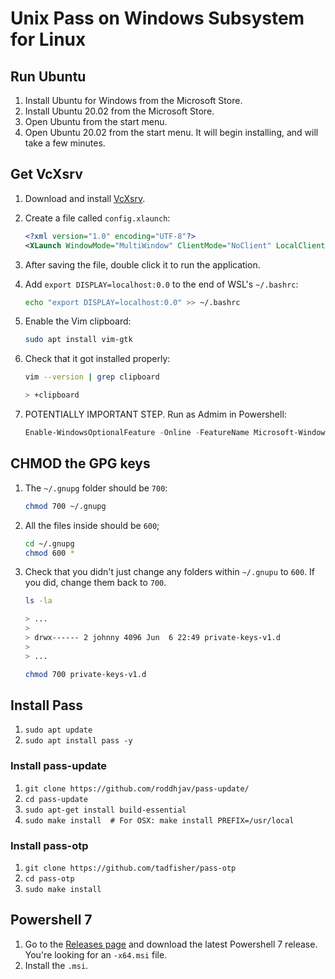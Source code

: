 # Unix Pass on Windows Subsystem for Linux

## Run Ubuntu

1. Install Ubuntu for Windows from the Microsoft Store.
1. Install Ubuntu 20.02 from the Microsoft Store.
1. Open Ubuntu from the start menu.
1. Open Ubuntu 20.02 from the start menu. It will begin installing, and will take a few minutes.

## Get VcXsrv

1. Download and install [VcXsrv](https://sourceforge.net/projects/vcxsrv/files/vcxsrv/1.20.6.0/vcxsrv-64.1.20.6.0.installer.exe/download?use_mirror=astuteinternet&r=https%3A%2F%2Fsourceforge.net%2Fprojects%2Fvcxsrv%2F&use_mirror=astuteinternet#).

1. Create a file called `config.xlaunch`:

	```xml
	<?xml version="1.0" encoding="UTF-8"?>
	<XLaunch WindowMode="MultiWindow" ClientMode="NoClient" LocalClient="False" Display="-1" LocalProgram="xcalc" RemoteProgram="xterm" RemotePassword="" PrivateKey="" RemoteHost="" RemoteUser="" XDMCPHost="" XDMCPBroadcast="False" XDMCPIndirect="False" Clipboard="True" ClipboardPrimary="True" ExtraParams="" Wgl="True" DisableAC="False" XDMCPTerminate="False"/>
	```

1. After saving the file, double click it to run the application.
1. Add `export DISPLAY=localhost:0.0` to the end of WSL's `~/.bashrc`:

	```bash
	echo "export DISPLAY=localhost:0.0" >> ~/.bashrc
	```

1. Enable the Vim clipboard:

	```bash
	sudo apt install vim-gtk
	```

1. Check that it got installed properly:

	```bash
	vim --version | grep clipboard

	> +clipboard
	```

1. POTENTIALLY IMPORTANT STEP. Run as Admim in Powershell:

    ```powershell
    Enable-WindowsOptionalFeature -Online -FeatureName Microsoft-Windows-Subsystem-Linux
    ```

## CHMOD the GPG keys

1. The `~/.gnupg` folder should be `700`:

    ```bash
    chmod 700 ~/.gnupg
    ```

1. All the files inside should be `600`;

    ```bash
    cd ~/.gnupg
    chmod 600 *
    ```

1. Check that you didn't just change any folders within `~/.gnupu` to `600`. If you did, change them back to `700`.

    ```bash
    ls -la
    
    > ...
    >
    > drwx------ 2 johnny 4096 Jun  6 22:49 private-keys-v1.d
    >
    > ...

    chmod 700 private-keys-v1.d
    ```

## Install Pass

1. `sudo apt update`
1. `sudo apt install pass -y`

### Install pass-update

1. `git clone https://github.com/roddhjav/pass-update/`
1. `cd pass-update`
1. `sudo apt-get install build-essential`
1. `sudo make install  # For OSX: make install PREFIX=/usr/local`

### Install pass-otp
1. `git clone https://github.com/tadfisher/pass-otp`
1. `cd pass-otp	`
1. `sudo make install`

## Powershell 7

1. Go to the [Releases page](https://github.com/PowerShell/PowerShell/releases) and download the latest Powershell 7 release. You're looking for an `-x64.msi` file.
1. Install the `.msi`.